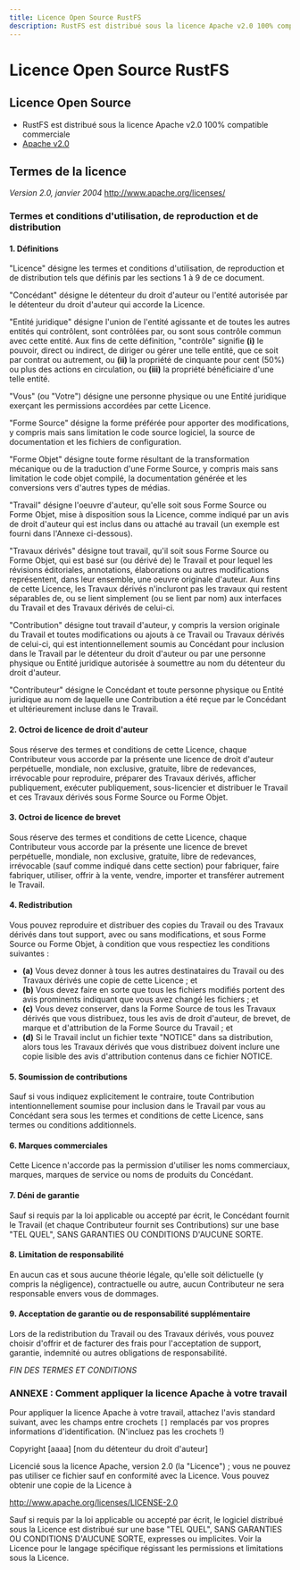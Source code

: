 ```yaml
---
title: Licence Open Source RustFS
description: RustFS est distribué sous la licence Apache v2.0 100% compatible commerciale
---
```


# Licence Open Source RustFS

## Licence Open Source

- RustFS est distribué sous la licence Apache v2.0 100% compatible commerciale
- [Apache v2.0](https://www.apache.org/licenses/LICENSE-2.0)


## Termes de la licence

_Version 2.0, janvier 2004_
http://www.apache.org/licenses/


### Termes et conditions d'utilisation, de reproduction et de distribution

#### 1. Définitions

"Licence" désigne les termes et conditions d'utilisation, de reproduction et
de distribution tels que définis par les sections 1 à 9 de ce document.

"Concédant" désigne le détenteur du droit d'auteur ou l'entité autorisée par
le détenteur du droit d'auteur qui accorde la Licence.

"Entité juridique" désigne l'union de l'entité agissante et de toutes les autres
entités qui contrôlent, sont contrôlées par, ou sont sous contrôle commun avec
cette entité. Aux fins de cette définition, "contrôle" signifie **(i)** le pouvoir,
direct ou indirect, de diriger ou gérer une telle entité, que ce soit par contrat
ou autrement, ou **(ii)** la propriété de cinquante pour cent (50%) ou plus des
actions en circulation, ou **(iii)** la propriété bénéficiaire d'une telle entité.

"Vous" (ou "Votre") désigne une personne physique ou une Entité juridique
exerçant les permissions accordées par cette Licence.

"Forme Source" désigne la forme préférée pour apporter des modifications,
y compris mais sans limitation le code source logiciel, la source de documentation
et les fichiers de configuration.

"Forme Objet" désigne toute forme résultant de la transformation mécanique
ou de la traduction d'une Forme Source, y compris mais sans limitation le code
objet compilé, la documentation générée et les conversions vers d'autres types de médias.

"Travail" désigne l'oeuvre d'auteur, qu'elle soit sous Forme Source ou Forme Objet,
mise à disposition sous la Licence, comme indiqué par un avis de droit d'auteur
qui est inclus dans ou attaché au travail (un exemple est fourni dans l'Annexe ci-dessous).

"Travaux dérivés" désigne tout travail, qu'il soit sous Forme Source ou Forme Objet,
qui est basé sur (ou dérivé de) le Travail et pour lequel les révisions éditoriales,
annotations, élaborations ou autres modifications représentent, dans leur ensemble,
une oeuvre originale d'auteur. Aux fins de cette Licence, les Travaux dérivés
n'incluront pas les travaux qui restent séparables de, ou se lient simplement
(ou se lient par nom) aux interfaces du Travail et des Travaux dérivés de celui-ci.

"Contribution" désigne tout travail d'auteur, y compris la version originale
du Travail et toutes modifications ou ajouts à ce Travail ou Travaux dérivés
de celui-ci, qui est intentionnellement soumis au Concédant pour inclusion
dans le Travail par le détenteur du droit d'auteur ou par une personne physique
ou Entité juridique autorisée à soumettre au nom du détenteur du droit d'auteur.

"Contributeur" désigne le Concédant et toute personne physique ou Entité juridique
au nom de laquelle une Contribution a été reçue par le Concédant et ultérieurement
incluse dans le Travail.

#### 2. Octroi de licence de droit d'auteur

Sous réserve des termes et conditions de cette Licence, chaque Contributeur
vous accorde par la présente une licence de droit d'auteur perpétuelle, mondiale,
non exclusive, gratuite, libre de redevances, irrévocable pour reproduire, préparer
des Travaux dérivés, afficher publiquement, exécuter publiquement, sous-licencier
et distribuer le Travail et ces Travaux dérivés sous Forme Source ou Forme Objet.

#### 3. Octroi de licence de brevet

Sous réserve des termes et conditions de cette Licence, chaque Contributeur
vous accorde par la présente une licence de brevet perpétuelle, mondiale,
non exclusive, gratuite, libre de redevances, irrévocable (sauf comme indiqué
dans cette section) pour fabriquer, faire fabriquer, utiliser, offrir à la vente,
vendre, importer et transférer autrement le Travail.

#### 4. Redistribution

Vous pouvez reproduire et distribuer des copies du Travail ou des Travaux dérivés
dans tout support, avec ou sans modifications, et sous Forme Source ou Forme Objet,
à condition que vous respectiez les conditions suivantes :

* **(a)** Vous devez donner à tous les autres destinataires du Travail ou des Travaux
dérivés une copie de cette Licence ; et
* **(b)** Vous devez faire en sorte que tous les fichiers modifiés portent des avis
prominents indiquant que vous avez changé les fichiers ; et
* **(c)** Vous devez conserver, dans la Forme Source de tous les Travaux dérivés que
vous distribuez, tous les avis de droit d'auteur, de brevet, de marque et d'attribution
de la Forme Source du Travail ; et
* **(d)** Si le Travail inclut un fichier texte "NOTICE" dans sa distribution, alors
tous les Travaux dérivés que vous distribuez doivent inclure une copie lisible
des avis d'attribution contenus dans ce fichier NOTICE.

#### 5. Soumission de contributions

Sauf si vous indiquez explicitement le contraire, toute Contribution intentionnellement
soumise pour inclusion dans le Travail par vous au Concédant sera sous les termes
et conditions de cette Licence, sans termes ou conditions additionnels.

#### 6. Marques commerciales

Cette Licence n'accorde pas la permission d'utiliser les noms commerciaux, marques,
marques de service ou noms de produits du Concédant.

#### 7. Déni de garantie

Sauf si requis par la loi applicable ou accepté par écrit, le Concédant fournit
le Travail (et chaque Contributeur fournit ses Contributions) sur une base "TEL QUEL",
SANS GARANTIES OU CONDITIONS D'AUCUNE SORTE.

#### 8. Limitation de responsabilité

En aucun cas et sous aucune théorie légale, qu'elle soit délictuelle (y compris
la négligence), contractuelle ou autre, aucun Contributeur ne sera responsable
envers vous de dommages.

#### 9. Acceptation de garantie ou de responsabilité supplémentaire

Lors de la redistribution du Travail ou des Travaux dérivés, vous pouvez choisir
d'offrir et de facturer des frais pour l'acceptation de support, garantie, indemnité
ou autres obligations de responsabilité.

_FIN DES TERMES ET CONDITIONS_

### ANNEXE : Comment appliquer la licence Apache à votre travail

Pour appliquer la licence Apache à votre travail, attachez l'avis standard suivant,
avec les champs entre crochets `[]` remplacés par vos propres informations
d'identification. (N'incluez pas les crochets !)

 Copyright [aaaa] [nom du détenteur du droit d'auteur]

 Licencié sous la licence Apache, version 2.0 (la "Licence") ;
 vous ne pouvez pas utiliser ce fichier sauf en conformité avec la Licence.
 Vous pouvez obtenir une copie de la Licence à

 http://www.apache.org/licenses/LICENSE-2.0

 Sauf si requis par la loi applicable ou accepté par écrit, le logiciel
 distribué sous la Licence est distribué sur une base "TEL QUEL",
 SANS GARANTIES OU CONDITIONS D'AUCUNE SORTE, expresses ou implicites.
 Voir la Licence pour le langage spécifique régissant les permissions et
 limitations sous la Licence.

